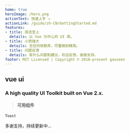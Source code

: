 ```yaml
---
home: true
heroImage: /hero.png
actionText: 快速上手 →
actionLink: /guide/zh-CN/GettingStarted.md
features:
- title: 简洁至上
  details: 以 Vue 为中心的 UI 库。
- title: 小而强大
  details: 无任何依赖库，尽量做到精简。
- title: 问题反馈
  details: 有什么问题和建议，欢迎反馈，谢谢支持。
footer: MIT Licensed | Copyright © 2018-present gauseen
---
```


## vue ui

### A high quality UI Toolkit built on Vue 2.x.

>#### 可用组件
```js
Toast
```
多谢支持，持续更新中...
